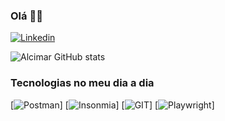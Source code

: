 ### Olá 👋🔎

[![Linkedin](https://img.shields.io/badge/LinkedIn-0077B5?style=for-the-badge&logo=linkedin&logoColor=white)](https://www.linkedin.com/in/alcimar-nascimento/)

![Alcimar GitHub stats](https://github-readme-stats.vercel.app/api?username=Alcimar-N&show_icons=true&theme=dark)

### Tecnologias no meu dia a dia
[![Postman](https://img.shields.io/badge/Postman-FF6C37.svg?style=for-the-badge&logo=Postman&logoColor=white)]
[![Insonmia](https://img.shields.io/badge/Insomnia-5849be?style=for-the-badge&logo=Insomnia&logoColor=white)]
[![GIT](https://img.shields.io/badge/GIT-E44C30?style=for-the-badge&logo=git&logoColor=white)]
[![Playwright](https://img.shields.io/badge/Playwright-45ba4b?style=for-the-badge&logo=Playwright&logoColor=white)]
